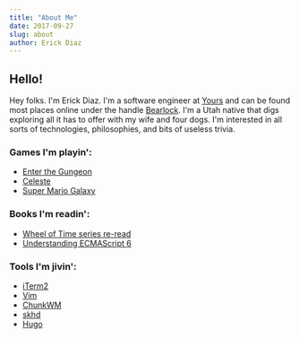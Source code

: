 ```yaml
---
title: "About Me"
date: 2017-09-27
slug: about
author: Erick Diaz
---
```


## Hello!

Hey folks. I'm Erick Diaz. I'm a software engineer at [Yours][work] and can be found most places online under the handle [Bearlock][handle]. I'm a Utah native that digs exploring all it has to offer with my wife and four dogs. I'm interested in all sorts of technologies, philosophies, and bits of useless trivia.

### Games I'm playin':
- [Enter the Gungeon][game1] 
- [Celeste][game2] 
- [Super Mario Galaxy][game3]

### Books I'm readin':

- [Wheel of Time series re-read][book1] 
- [Understanding ECMAScript 6][book2] 

### Tools I'm jivin':

- [iTerm2][tool1]
- [Vim][tool2]
- [ChunkWM][tool3]
- [skhd][tool4]
- [Hugo][tool5]

[work]: https://yours.co
[handle]: https://twitter.com/Bearlock_ed
[game1]: http://dodgeroll.com/gungeon/
[game2]: http://www.celestegame.com/ 
[game3]: https://www.nintendo.com/games/detail/rOhwzYb_mQCENHazWJ9C0aet-KIx3A7P
[book1]: https://en.wikipedia.org/wiki/The_Wheel_of_Time 
[book2]: https://leanpub.com/understandinges6 
[tool1]: https://www.iterm2.com/
[tool2]: https://github.com/vim/vim 
[tool3]: https://github.com/koekeishiya/chunkwm 
[tool4]: https://github.com/koekeishiya/skhd
[tool5]: https://gohugo.io/
